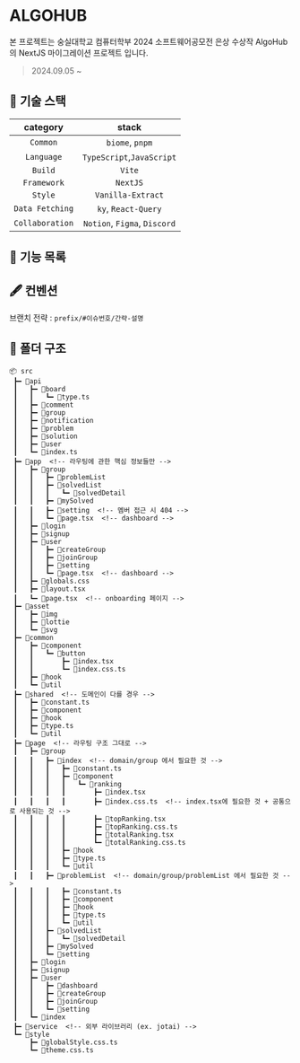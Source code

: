 # ALGOHUB

본 프로젝트는 숭실대학교 컴퓨터학부 2024 소프트웨어공모전 은상 수상작 AlgoHub 의 NextJS 마이그레이션 프로젝트 입니다.

> 2024.09.05 ~

## 🔗 기술 스택

|  **category**   |          **stack**           |
| :-------------: | :--------------------------: |
|    `Common`     |        `biome`, `pnpm`       |
|   `Language`    |  `TypeScript`,`JavaScript`   |
|     `Build`     |            `Vite`            |
|   `Framework`   |           `NextJS`           |
|     `Style`     |        `Vanilla-Extract`     |
| `Data Fetching` |      `ky`, `React-Query`     |
| `Collaboration` | `Notion`, `Figma`, `Discord` |

## 🎯 기능 목록

## 🖋️ 컨벤션

브랜치 전략 : `prefix/#이슈번호/간략-설명`

## 📁 폴더 구조

```
📦 src
 ┣━ 📂api
 ┃   ┣━ 📂board
 ┃   ┃   ┗━ 📜type.ts
 ┃   ┣━ 📂comment
 ┃   ┣━ 📂group
 ┃   ┣━ 📂notification
 ┃   ┣━ 📂problem
 ┃   ┣━ 📂solution
 ┃   ┣━ 📂user
 ┃   ┗━ 📜index.ts
 ┣━ 📂app  <!-- 라우팅에 관한 핵심 정보들만 -->
 ┃   ┣━ 📂group
 ┃   ┃   ┣━ 📂problemList
 ┃   ┃   ┣━ 📂solvedList
 ┃   ┃   ┃   ┗━ 📂solvedDetail
 ┃   ┃   ┣━ 📂mySolved
 ┃   ┃   ┣━ 📂setting  <!-- 멤버 접근 시 404 -->
 ┃   ┃   ┗━ 📜page.tsx  <!-- dashboard -->
 ┃   ┣━ 📂login
 ┃   ┣━ 📂signup
 ┃   ┣━ 📂user
 ┃   ┃   ┣━ 📂createGroup
 ┃   ┃   ┣━ 📂joinGroup
 ┃   ┃   ┣━ 📂setting
 ┃   ┃   ┗━ 📜page.tsx  <!-- dashboard -->
 ┃   ┣━ 🎨globals.css
 ┃   ┣━ 📜layout.tsx
 ┃   ┗━ 📜page.tsx  <!-- onboarding 페이지 -->
 ┣━ 📂asset
 ┃   ┣━ 📂img
 ┃   ┣━ 📂lottie
 ┃   ┗━ 📂svg
 ┣━ 📂common
 ┃   ┣━ 📂component
 ┃   ┃   ┗━ 📂button
 ┃   ┃       ┣━ 📜index.tsx
 ┃   ┃       ┗━ 🎨index.css.ts
 ┃   ┣━ 📂hook
 ┃   ┗━ 📂util
 ┣━ 📂shared  <!-- 도메인이 다를 경우 -->
 ┃   ┣━ 📜constant.ts
 ┃   ┣━ 📂component
 ┃   ┣━ 📂hook
 ┃   ┣━ 📜type.ts
 ┃   ┗━ 📂util
 ┣━ 📂page  <!-- 라우팅 구조 그대로 -->
 ┃   ┣━ 📂group
 ┃   ┃   ┣━ 📂index  <!-- domain/group 에서 필요한 것 -->
 ┃   ┃   ┃   ┣━ 📜constant.ts
 ┃   ┃   ┃   ┣━ 📂component
 ┃   ┃   ┃   ┃   ┗━ 📂ranking
 ┃   ┃   ┃   ┃       ┣━ 📜index.tsx
 ┃   ┃   ┃   ┃       ┣━ 🎨index.css.ts  <!-- index.tsx에 필요한 것 + 공통으로 사용되는 것 -->
 ┃   ┃   ┃   ┃       ┣━ 📜topRanking.tsx
 ┃   ┃   ┃   ┃       ┣━ 🎨topRanking.css.ts
 ┃   ┃   ┃   ┃       ┣━ 📜totalRanking.tsx
 ┃   ┃   ┃   ┃       ┗━ 🎨totalRanking.css.ts
 ┃   ┃   ┃   ┣━ 📂hook
 ┃   ┃   ┃   ┣━ 📜type.ts
 ┃   ┃   ┃   ┗━ 📂util
 ┃   ┃   ┣━ 📂problemList  <!-- domain/group/problemList 에서 필요한 것 -->
 ┃   ┃   ┃   ┣━ 📜constant.ts
 ┃   ┃   ┃   ┣━ 📂component
 ┃   ┃   ┃   ┣━ 📂hook
 ┃   ┃   ┃   ┣━ 📜type.ts
 ┃   ┃   ┃   ┗━ 📂util
 ┃   ┃   ┣━ 📂solvedList
 ┃   ┃   ┃   ┗━ 📂solvedDetail
 ┃   ┃   ┣━ 📂mySolved
 ┃   ┃   ┗━ 📂setting
 ┃   ┣━ 📂login
 ┃   ┣━ 📂signup
 ┃   ┣━ 📂user
 ┃   ┃   ┣━ 📂dashboard
 ┃   ┃   ┣━ 📂createGroup
 ┃   ┃   ┣━ 📂joinGroup
 ┃   ┃   ┗━ 📂setting
 ┃   ┗━ 📂index
 ┣━ 📂service  <!-- 외부 라이브러리 (ex. jotai) -->
 ┗━ 📂style
     ┣━ 🎨globalStyle.css.ts
     ┗━ 🎨theme.css.ts
```
